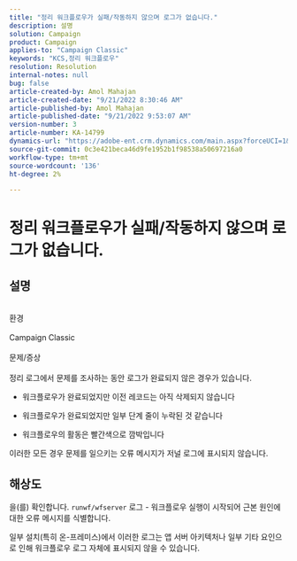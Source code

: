 ```yaml
---
title: "정리 워크플로우가 실패/작동하지 않으며 로그가 없습니다."
description: 설명
solution: Campaign
product: Campaign
applies-to: "Campaign Classic"
keywords: "KCS,정리 워크플로우"
resolution: Resolution
internal-notes: null
bug: false
article-created-by: Amol Mahajan
article-created-date: "9/21/2022 8:30:46 AM"
article-published-by: Amol Mahajan
article-published-date: "9/21/2022 9:53:07 AM"
version-number: 3
article-number: KA-14799
dynamics-url: "https://adobe-ent.crm.dynamics.com/main.aspx?forceUCI=1&pagetype=entityrecord&etn=knowledgearticle&id=ae0018ac-8739-ed11-9db1-002248086cae"
source-git-commit: 0c3e421beca46d9fe1952b1f98538a50697216a0
workflow-type: tm+mt
source-wordcount: '136'
ht-degree: 2%

---
```


# 정리 워크플로우가 실패/작동하지 않으며 로그가 없습니다.

## 설명

<br>환경<br><br>
Campaign Classic
<br><br>문제/증상<br><br>
정리 로그에서 문제를 조사하는 동안 로그가 완료되지 않은 경우가 있습니다.

- 워크플로우가 완료되었지만 이전 레코드는 아직 삭제되지 않습니다

- 워크플로우가 완료되었지만 일부 단계 줄이 누락된 것 같습니다

- 워크플로우의 활동은 빨간색으로 깜박입니다

이러한 모든 경우 문제를 일으키는 오류 메시지가 저널 로그에 표시되지 않습니다.


## 해상도


을(를) 확인합니다. `runwf/wfserver` 로그 - 워크플로우 실행이 시작되어 근본 원인에 대한 오류 메시지를 식별합니다.

일부 설치(특히 온-프레미스)에서 이러한 로그는 앱 서버 아키텍처나 일부 기타 요인으로 인해 워크플로우 로그 자체에 표시되지 않을 수 있습니다.
